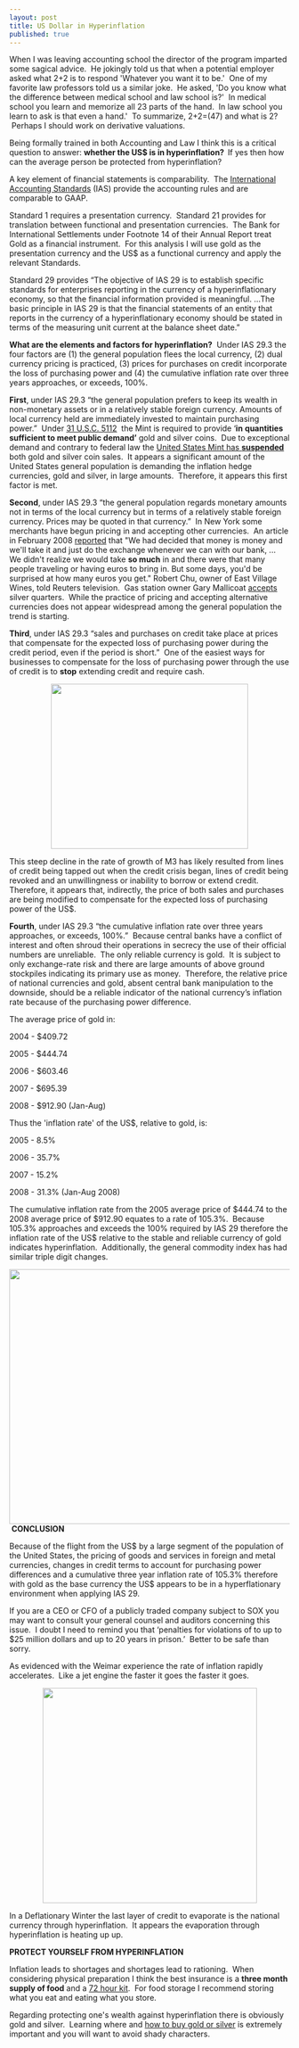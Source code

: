 ```yaml
---
layout: post
title: US Dollar in Hyperinflation
published: true
---
```

<p>When I was leaving accounting school the director of the program imparted some sagical advice.  He jokingly told us that when a potential employer asked what 2+2 is to respond 'Whatever you want it to be.'  One of my favorite law professors told us a similar joke.  He asked, 'Do you know what the difference between medical school and law school is?'  In medical school you learn and memorize all 23 parts of the hand.  In law school you learn to ask is that even a hand.'  To summarize, 2+2=(47) and what is 2?  Perhaps I should work on derivative valuations.</p>
<p>Being formally trained in both Accounting and Law I think this is a critical question to answer: <strong>whether the US$ is in hyperinflation?  </strong>If yes then how can the average person be protected from hyperinflation?</p>
<p><span>A key element of financial statements is comparability.  The <a href="http://www.iasplus.com/standard/ias29.htm" target="_blank">International Accounting Standards</a> (IAS) provide the accounting rules and are comparable to GAAP.</span></p>
<p><span>Standard 1 requires a presentation currency.  Standard 21 provides for translation between functional and presentation currencies.  The Bank for International Settlements under Footnote 14 of their Annual Report treat Gold as a financial instrument.  For this analysis I will use gold as the presentation currency and the US$ as a functional currency and apply the relevant Standards.</span></p>
<p><span>Standard 29 provides “The objective of IAS 29 is to establish specific standards for enterprises reporting in the currency of a hyperinflationary economy, so that the financial information provided is meaningful. ...The basic principle in IAS 29 is that the financial statements of an entity that reports in the currency of a hyperinflationary economy should be stated in terms of the measuring unit current at the balance sheet date.”</span></p>
<p><span><strong>What are the elements and factors for hyperinflation?</strong>  Under IAS 29.3 the four factors are (1) the general population flees the local currency, (2) dual currency pricing is practiced, (3) prices for purchases on credit incorporate the loss of purchasing power and (4) the cumulative inflation rate over three years approaches, or exceeds, 100%.</span></p>
<p><span><strong>First</strong>, under IAS 29.3 “the general population prefers to keep its wealth in non-monetary assets or in a relatively stable foreign currency. Amounts of local currency held are immediately invested to maintain purchasing power.”  Under <a href="http://frwebgate.access.gpo.gov/cgi-bin/getdoc.cgi?dbname=browse_usc&amp;docid=Cite:+31USC5112" target="_blank">31 U.S.C. 5112</a>  the Mint is required to provide ‘<strong>in</strong> <strong>quantities sufficient to meet public demand’</strong> gold and silver coins.  Due to exceptional demand and contrary to federal law the <a href="http://www.gata.org/node/6489" target="_blank">United States Mint has </a><strong><a href="http://www.gata.org/node/6489" target="_blank">suspended</a></strong> both gold and silver coin sales.  It appears a significant amount of the United States general population is demanding the inflation hedge currencies, gold and silver, in large amounts.  Therefore, it appears this first factor is met.</span></p>
<p><span><strong>Second</strong>, under IAS 29.3 “the general population regards monetary amounts not in terms of the local currency but in terms of a relatively stable foreign currency. Prices may be quoted in that currency.”  In New York some merchants have begun pricing in and accepting other currencies.  An article in February 2008 <a href="http://globaleconomicanalysis.blogspot.com/2008/02/sentiment-sign-says-us-will-rally.html" target="_blank">reported</a> that "We had decided that money is money and we'll take it and just do the exchange whenever we can with our bank, ... We didn't realize we would take <strong>so much</strong> in and there were that many people traveling or having euros to bring in. But some days, you'd be surprised at how many euros you get." Robert Chu, owner of East Village Wines, told Reuters television.  Gas station owner Gary Mallicoat <a href="http://www.mailtribune.com/apps/pbcs.dll/article?AID=/20080405/NEWS/804050306" target="_blank">accepts</a> silver quarters.  While the practice of pricing and accepting alternative currencies does not appear widespread among the general population the trend is starting.</span></p>
<p><span><strong>Third</strong>, under IAS 29.3 “sales and purchases on credit take place at prices that compensate for the expected loss of purchasing power during the credit period, even if the period is short.”  One of the easiest ways for businesses to compensate for the loss of purchasing power through the use of credit is to <strong>stop</strong> extending credit and require cash.</span></p>
<p style="text-align: center;"><img class="aligncenter" title="US Broad Money" src="{{ site.baseurl }}/images/m3.png" alt="" width="354" height="296" /></p>
<p><span>This steep decline in the rate of growth of M3 has likely resulted from lines of credit being tapped out when the credit crisis began, lines of credit being revoked and an unwillingness or inability to borrow or extend credit.  Therefore, it appears that, indirectly, the price of both sales and purchases are being modified to compensate for the expected loss of purchasing power of the US$.</span></p>
<p><span><strong>Fourth</strong>, under IAS 29.3 “the cumulative inflation rate over three years approaches, or exceeds, 100%.”  Because central banks have a conflict of interest and often shroud their operations in secrecy the use of their official numbers are unreliable.  The only reliable currency is gold.  It is subject to only exchange-rate risk and there are large amounts of above ground stockpiles indicating its primary use as money.  Therefore, the relative price of national currencies and gold, absent central bank manipulation to the downside, should be a reliable indicator of the national currency’s inflation rate because of the purchasing power difference.</span></p>
<p><span>The average price of gold in:</span></p>
<p><span>2004 - $409.72</span></p>
<p><span>2005 - $444.74</span></p>
<p><span>2006 - $603.46</span></p>
<p><span>2007 - $695.39</span></p>
<p><span>2008 - $912.90 (Jan-Aug)</span></p>
<p><span>Thus the 'inflation rate' of the US$, relative to gold, is:</span></p>
<p><span>2005 - 8.5%</span></p>
<p><span>2006 - 35.7%</span></p>
<p><span>2007 - 15.2%</span></p>
<p><span>2008 - 31.3% (Jan-Aug 2008)</span></p>
<p><span>The cumulative inflation rate from the 2005 average price of $444.74 to the 2008 average price of $912.90 equates to a rate of 105.3%.  Because 105.3% approaches and exceeds the 100% required by IAS 29 therefore the inflation rate of the US$ relative to the stable and reliable currency of gold indicates hyperinflation.  Additionally, the general commodity index has had similar triple digit changes.</span></p>
<p><img class="alignnone" title="General Commodity Index" src="{{ site.baseurl }}/images/General Commodity Index.png" alt="" width="700" height="457" /> <strong>CONCLUSION</strong></p>
<p><span>Because of the flight from the US$ by a large segment of the population of the United States, the pricing of goods and services in foreign and metal currencies, changes in credit terms to account for purchasing power differences and a cumulative three year inflation rate of 105.3% therefore with gold as the base currency the US$ appears to be in a hyperflationary environment when applying IAS 29.</span></p>
<p><span>If you are a CEO or CFO of a publicly traded company subject to SOX you may want to consult your general counsel and auditors concerning this issue.  I doubt I need to remind you that ‘penalties for violations of to up to $25 million dollars and up to 20 years in prison.’  Better to be safe than sorry.</span></p>
<p><span>As evidenced with the Weimar experience the rate of inflation rapidly accelerates.  Like a jet engine the faster it goes the faster it goes.</span></p>
<p style="text-align: center;"><img class="aligncenter" title="Weimar Hyperinflation" src="{{ site.baseurl }}/images/weimar_hyperinflation.gif" alt="" width="385" height="386" /></p>
<p><span>In a Deflationary Winter the last layer of credit to evaporate is the national currency through hyperinflation.  It appears the evaporation through hyperinflation is heating up up.</span></p>
<p><span><strong>PROTECT YOURSELF FROM HYPERINFLATION</strong></span></p>
<p>Inflation leads to shortages and shortages lead to rationing.  When considering physical preparation I think the best insurance is a <strong>three month supply of food</strong> and a <a href="https://www.amazon.com/dp/B000JNA6Y8?tag=run07-20&amp;camp=0&amp;creative=0&amp;linkCode=as4&amp;creativeASIN=B000JNA6Y8&amp;adid=1M5R7ARGYQHGVZ9WQVER&amp;" target="_blank">72 hour kit</a>.  For food storage I recommend storing what you eat and eating what you store.</p>
<p>Regarding protecting one's wealth against hyperinflation there is obviously gold and silver.  Learning where and <a title="how to buy gold or silver" href="http://www.runtogold.com/how-to-buy-gold-or-silver/" target="_blank">how to buy gold or silver</a> is extremely important and you will want to avoid shady characters.</p>
